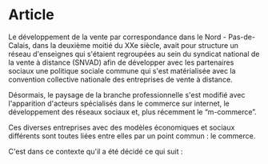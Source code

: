 # Article

Le développement de la vente par correspondance dans le Nord - Pas-de-Calais, dans la deuxième moitié du XXe siècle, avait pour structure un réseau d'enseignes qui s'étaient regroupées au sein du syndicat national de la vente à distance (SNVAD) afin de développer avec les partenaires sociaux une politique sociale commune qui s'est matérialisée avec la convention collective nationale des entreprises de vente à distance.

Désormais, le paysage de la branche professionnelle s'est modifié avec l'apparition d'acteurs spécialisés dans le commerce sur internet, le développement des réseaux sociaux et, plus récemment le “m-commerce”.

Ces diverses entreprises avec des modèles économiques et sociaux différents sont toutes liées entre elles par un point commun : le commerce.

C'est dans ce contexte qu'il a été décidé ce qui suit :

  
